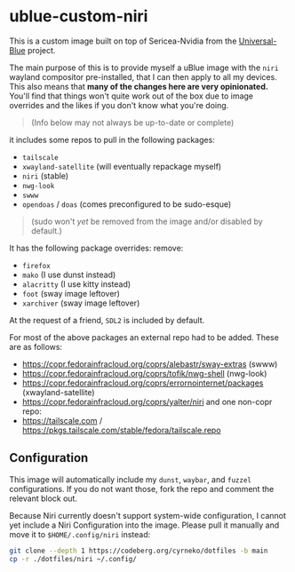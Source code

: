 # ublue-custom-niri

This is a custom image built on top of Sericea-Nvidia from the [Universal-Blue](https://universal-blue.org) project.

The main purpose of this is to provide myself a uBlue image with the `niri` wayland compositor pre-installed, that I can then apply to all my devices. This also means that **many of the changes here are very opinionated.** You'll find that things won't quite work out of the box due to image overrides and the likes if you don't know what you're doing.

> (Info below may not always be up-to-date or complete)

it includes some repos to pull in the following packages:

- `tailscale`
- `xwayland-satellite` (will eventually repackage myself)
- `niri` (stable)
- `nwg-look`
- `swww`
- `opendoas` / `doas` (comes preconfigured to be sudo-esque)
> (sudo won't *yet* be removed from the image and/or disabled by default.)

It has the following package overrides:
remove:

- `firefox`
- `mako` (I use dunst instead)
- `alacritty` (I use kitty instead)
- `foot` (sway image leftover)
- `xarchiver` (sway image leftover)

At the request of a friend, `SDL2` is included by default.

For most of the above packages an external repo had to be added. These are as follows:

- https://copr.fedorainfracloud.org/coprs/alebastr/sway-extras (swww)
- https://copr.fedorainfracloud.org/coprs/tofik/nwg-shell (nwg-look)
- https://copr.fedorainfracloud.org/coprs/errornointernet/packages (xwayland-satellite)
- https://copr.fedorainfracloud.org/coprs/yalter/niri
and one non-copr repo:
- https://tailscale.com / https://pkgs.tailscale.com/stable/fedora/tailscale.repo

## Configuration

This image will automatically include my `dunst`, `waybar`, and `fuzzel` configurations. If you do not want those, fork the repo and comment the relevant block out.

Because Niri currently doesn't support system-wide configuration, I cannot yet include a Niri Configuration into the image. Please pull it manually and move it to `$HOME/.config/niri` instead:

```bash
git clone --depth 1 https://codeberg.org/cyrneko/dotfiles -b main
cp -r ./dotfiles/niri ~/.config/
```
